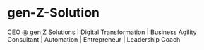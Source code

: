 # gen-Z-Solution
CEO @ gen Z Solutions | Digital Transformation | Business Agility Consultant | Automation | Entrepreneur | Leadership Coach
